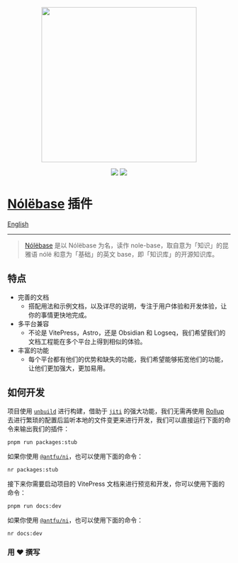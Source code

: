 <p align="center">
  <img width="350" src="https://user-images.githubusercontent.com/19204772/193437443-b5e04990-9957-4339-a83c-72b33307dbff.png">
</p>

<p align="center">
  <a href="https://opensource.org/licenses/MIT"><img src="https://img.shields.io/badge/License-MIT-green.svg" /></a>
  <a href="http://creativecommons.org/licenses/by-nc-sa/4.0/"><img src="https://img.shields.io/badge/License-CC%20BY--NC--SA%204.0-lightgrey.svg" /></a>
</p>

# [Nólëbase](https://github.com/nolebase/nolebase) 插件

[English](./README.md)

---

> [Nólëbase](https://github.com/nolebase/nolebase) 是以 Nólëbase 为名，读作 nole-base，取自意为「知识」的昆雅语 nólë 和意为「基础」的英文 base，即「知识库」的开源知识库。

## 特点

- 完善的文档
  - 搭配用法和示例文档，以及详尽的说明，专注于用户体验和开发体验，让你的事情更快地完成。
- 多平台兼容
  - 不论是 VitePress，Astro，还是 Obsidian 和 Logseq，我们希望我们的文档工程能在多个平台上得到相似的体验。
- 丰富的功能
  - 每个平台都有他们的优势和缺失的功能，我们希望能够拓宽他们的功能，让他们更加强大，更加易用。

## 如何开发

项目使用 [`unbuild`](https://github.com/unjs/unbuild) 进行构建，借助于 [`jiti`](https://github.com/unjs/jiti) 的强大功能，我们无需再使用 [Rollup](https://rollupjs.org/) 去进行繁琐的配置后监听本地的文件变更来进行开发，我们可以直接运行下面的命令来输出我们的插件：

```shell
pnpm run packages:stub
```

如果你使用 [`@antfu/ni`](https://github.com/antfu/ni)，也可以使用下面的命令：

```shell
nr packages:stub
```

接下来你需要启动项目的 VitePress 文档来进行预览和开发，你可以使用下面的命令：

```shell
pnpm run docs:dev
```

如果你使用 [`@antfu/ni`](https://github.com/antfu/ni)，也可以使用下面的命令：

```shell
nr docs:dev
```

### 用 ♥ 撰写
